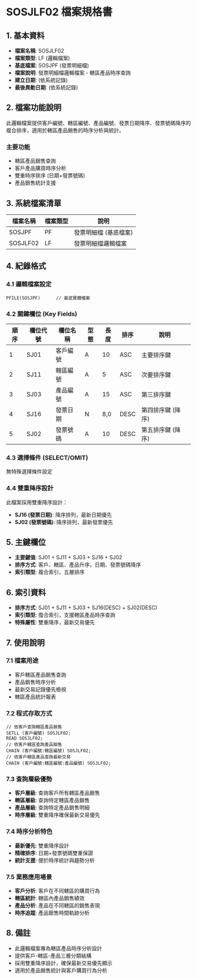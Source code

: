 # SOSJLF02 檔案規格書

## 1. 基本資料
- **檔案名稱**: SOSJLF02
- **檔案類型**: LF (邏輯檔案)
- **基底檔案**: SOSJPF (發票明細檔)
- **檔案說明**: 發票明細檔邏輯檔案 - 轄區產品時序查詢
- **建立日期**: (依系統記錄)
- **最後異動日期**: (依系統記錄)

## 2. 檔案功能說明
此邏輯檔案提供客戶編號、轄區編號、產品編號、發票日期降序、發票號碼降序的複合排序，適用於轄區產品銷售的時序分析與統計。

### 主要功能
- 轄區產品銷售查詢
- 客戶產品購買時序分析
- 雙重時序排序 (日期+發票號碼)
- 產品銷售統計支援

## 3. 系統檔案清單
| 檔案名稱 | 檔案類型 | 說明 |
|----------|----------|------|
| SOSJPF | PF | 發票明細檔 (基底檔案) |
| SOSJLF02 | LF | 發票明細檔邏輯檔案 |

## 4. 紀錄格式

### 4.1 邏輯檔案設定
```
PFILE(SOSJPF)      // 基底實體檔案
```

### 4.2 關鍵欄位 (Key Fields)
| 順序 | 欄位代號 | 欄位名稱 | 型態 | 長度 | 排序 | 說明 |
|------|----------|----------|------|------|------|------|
| 1 | SJ01 | 客戶編號 | A | 10 | ASC | 主要排序鍵 |
| 2 | SJ11 | 轄區編號 | A | 5 | ASC | 次要排序鍵 |
| 3 | SJ03 | 產品編號 | A | 15 | ASC | 第三排序鍵 |
| 4 | SJ16 | 發票日期 | N | 8,0 | DESC | 第四排序鍵 (降序) |
| 5 | SJ02 | 發票號碼 | A | 10 | DESC | 第五排序鍵 (降序) |

### 4.3 選擇條件 (SELECT/OMIT)
無特殊選擇條件設定

### 4.4 雙重降序設計
此檔案採用雙重降序設計：
- **SJ16 (發票日期)**: 降序排列，最新日期優先
- **SJ02 (發票號碼)**: 降序排列，最新發票優先

## 5. 主鍵欄位
- **主要鍵值**: SJ01 + SJ11 + SJ03 + SJ16 + SJ02
- **排序方式**: 客戶、轄區、產品升序，日期、發票號碼降序
- **索引類型**: 複合索引，五層排序

## 6. 索引資料
- **排序方式**: SJ01 + SJ11 + SJ03 + SJ16(DESC) + SJ02(DESC)
- **索引類型**: 復合索引，支援轄區產品時序查詢
- **特殊屬性**: 雙重降序，最新交易優先

## 7. 使用說明

### 7.1 檔案用途
- 客戶轄區產品銷售查詢
- 產品銷售時序分析
- 最新交易記錄優先檢視
- 轄區產品統計報表

### 7.2 程式存取方式
```rpg
// 依客戶查詢轄區產品銷售
SETLL (客戶編號) SOSJLF02;
READ SOSJLF02;
// 依客戶轄區查詢產品銷售
CHAIN (客戶編號:轄區編號) SOSJLF02;
// 依客戶轄區產品查詢最新交易
CHAIN (客戶編號:轄區編號:產品編號) SOSJLF02;
```

### 7.3 查詢層級優勢
- **客戶層級**: 查詢客戶所有轄區產品銷售
- **轄區層級**: 查詢特定轄區產品銷售
- **產品層級**: 查詢特定產品銷售明細
- **時序層級**: 雙重降序確保最新交易優先

### 7.4 時序分析特色
- **最新優先**: 雙重降序設計
- **精確排序**: 日期+發票號碼雙重保證
- **統計支援**: 便於時序統計與趨勢分析

### 7.5 業務應用場景
- **客戶分析**: 客戶在不同轄區的購買行為
- **轄區統計**: 轄區內產品銷售績效
- **產品分析**: 產品在不同轄區的銷售表現
- **時序追蹤**: 產品銷售時間軌跡分析

## 8. 備註
- 此邏輯檔案專為轄區產品時序分析設計
- 提供客戶-轄區-產品三層分類結構
- 採用雙重降序設計，確保最新交易優先顯示
- 適用於產品銷售統計與客戶購買行為分析 